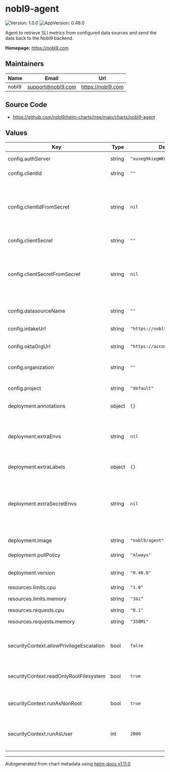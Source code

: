 # nobl9-agent

![Version: 1.0.0](https://img.shields.io/badge/Version-1.0.0-informational?style=flat-square) ![AppVersion: 0.48.0](https://img.shields.io/badge/AppVersion-0.48.0-informational?style=flat-square)

Agent to retrieve SLI metrics from configured data sources and send the data back to the Nobl9 backend.

**Homepage:** <https://nobl9.com>

## Maintainers

| Name | Email | Url |
| ---- | ------ | --- |
| nobl9 | <support@nobl9.com> | <https://nobl9.com> |

## Source Code

* <https://github.com/nobl9/helm-charts/tree/main/charts/nobl9-agent>

## Values

| Key | Type | Default | Description |
|-----|------|---------|-------------|
| config.authServer | string | `"auseg9kiegWKEtJZC416"` | Nobl9 Auth Server ID |
| config.clientId | string | `""` | Nobl9 Client ID |
| config.clientIdFromSecret | string | `nil` | The Name of Secret containing Nobl9 Client ID, data field name must equal client_id |
| config.clientSecret | string | `""` | Nobl9 Client secret |
| config.clientSecretFromSecret | string | `nil` | The Name of Secret containing Nobl9 Client Secret, data field name must equal client_secret |
| config.datasourceName | string | `""` | Nobl9 Data Source name |
| config.intakeUrl | string | `"https://nobl9.com/api/input"` | Nobl9 API URL |
| config.oktaOrgUrl | string | `"https://accounts.nobl9.com"` | Nobl9 Okta Organization URL |
| config.organization | string | `""` | Nobl9 Organization name |
| config.project | string | `"default"` | Nobl9 Project name |
| deployment.annotations | object | `{}` | Deployment annotations |
| deployment.extraEnvs | string | `nil` | Additional data to be included in deployment as Envs, key-value pair |
| deployment.extraLabels | object | `{}` | Additional Labels |
| deployment.extraSecretEnvs | string | `nil` | Additional data to be included in Secret and read by deployment as Envs, key-value pair |
| deployment.image | string | `"nobl9/agent"` | Image used by chart |
| deployment.pullPolicy | string | `"Always"` | Image Pull Policy |
| deployment.version | string | `"0.48.0"` | Agent version (image tag) |
| resources.limits.cpu | string | `"1.0"` | CPU limit |
| resources.limits.memory | string | `"1Gi"` | Memory limit |
| resources.requests.cpu | string | `"0.1"` | CPU request |
| resources.requests.memory | string | `"350Mi"` | Memory request |
| securityContext.allowPrivilegeEscalation | bool | `false` | Grants container a privileged status if set to true |
| securityContext.readOnlyRootFilesystem | bool | `true` | ReadOnly file system mode if set to true |
| securityContext.runAsNonRoot | bool | `true` | Runs the container as a root user if set to false |
| securityContext.runAsUser | int | `2000` | Runs the container with specified PID |

----------------------------------------------
Autogenerated from chart metadata using [helm-docs v1.11.0](https://github.com/norwoodj/helm-docs/releases/v1.11.0)
